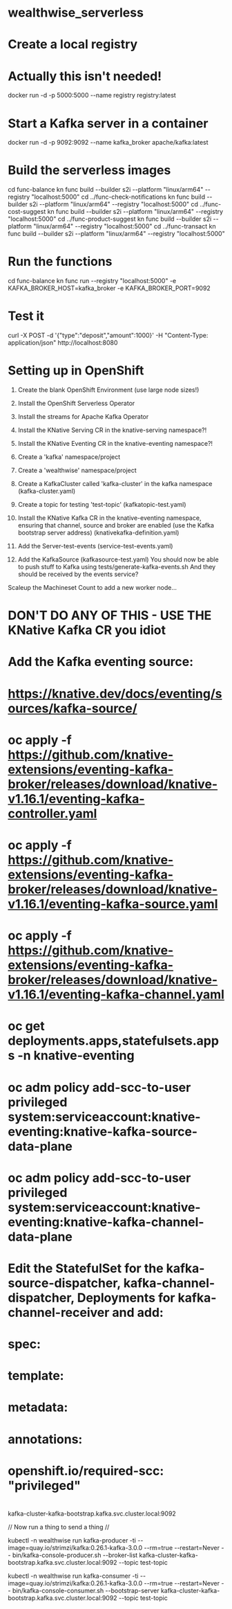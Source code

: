 # wealthwise_serverless

# Create a local registry
# Actually this isn't needed!
docker run -d -p 5000:5000 --name registry registry:latest

# Start a Kafka server in a container
docker run -d -p 9092:9092 --name kafka_broker apache/kafka:latest


# Build the serverless images
cd func-balance
kn func build --builder s2i --platform "linux/arm64" --registry "localhost:5000"
cd ../func-check-notifications
kn func build --builder s2i --platform "linux/arm64" --registry "localhost:5000"
cd ../func-cost-suggest
kn func build --builder s2i --platform "linux/arm64" --registry "localhost:5000"
cd ../func-product-suggest
kn func build --builder s2i --platform "linux/arm64" --registry "localhost:5000"
cd ../func-transact
kn func build --builder s2i --platform "linux/arm64" --registry "localhost:5000"

# Run the functions
cd func-balance
kn func run --registry "localhost:5000" -e KAFKA_BROKER_HOST=kafka_broker -e KAFKA_BROKER_PORT=9092

# Test it
curl -X POST -d '{"type":"deposit","amount":1000}' -H "Content-Type: application/json" http://localhost:8080




# Setting up in OpenShift
1) Create the blank OpenShift Environment (use large node sizes!)
2) Install the OpenShift Serverless Operator
3) Install the streams for Apache Kafka Operator
4) Install the KNative Serving CR in the knative-serving namespace?!
5) Install the KNative Eventing CR in the knative-eventing namespace?!
6) Create a 'kafka' namespace/project
7) Create a 'wealthwise' namespace/project
8) Create a KafkaCluster called 'kafka-cluster' in the kafka namespace    (kafka-cluster.yaml)
9) Create a topic for testing 'test-topic' (kafkatopic-test.yaml)
10) Install the KNative Kafka CR in the knative-eventing namespace, ensuring that channel, source and broker are enabled (use the Kafka bootstrap server address)   (knativekafka-definition.yaml)

11) Add the Server-test-events (service-test-events.yaml)
12) Add the KafkaSource (kafkasource-test.yaml)
You should now be able to push stuff to Kafka using tests/generate-kafka-events.sh
And they should be received by the events service?


Scaleup the Machineset Count to add a new worker node...
# DON'T DO ANY OF THIS - USE THE KNative Kafka CR you idiot
# 
# Add the Kafka eventing source:
# https://knative.dev/docs/eventing/sources/kafka-source/
# 
# oc apply -f https://github.com/knative-extensions/eventing-kafka-broker/releases/download/knative-v1.16.1/eventing-kafka-controller.yaml
# oc apply -f https://github.com/knative-extensions/eventing-kafka-broker/releases/download/knative-v1.16.1/eventing-kafka-source.yaml
# oc apply -f https://github.com/knative-extensions/eventing-kafka-broker/releases/download/knative-v1.16.1/eventing-kafka-channel.yaml
# oc get deployments.apps,statefulsets.apps -n knative-eventing
# 
# oc adm policy add-scc-to-user privileged system:serviceaccount:knative-eventing:knative-kafka-source-data-plane
# oc adm policy add-scc-to-user privileged system:serviceaccount:knative-eventing:knative-kafka-channel-data-plane
# 
# Edit the StatefulSet for the kafka-source-dispatcher, kafka-channel-dispatcher, Deployments for kafka-channel-receiver and add:
# spec:
#     template:
#         metadata:
#             annotations:
#                 openshift.io/required-scc: "privileged"
# 
# 

kafka-cluster-kafka-bootstrap.kafka.svc.cluster.local:9092


// Now run a thing to send a thing
// 

kubectl -n wealthwise run kafka-producer -ti --image=quay.io/strimzi/kafka:0.26.1-kafka-3.0.0 --rm=true --restart=Never -- bin/kafka-console-producer.sh --broker-list kafka-cluster-kafka-bootstrap.kafka.svc.cluster.local:9092 --topic test-topic

kubectl -n wealthwise run kafka-consumer -ti --image=quay.io/strimzi/kafka:0.26.1-kafka-3.0.0 --rm=true --restart=Never -- bin/kafka-console-consumer.sh --bootstrap-server kafka-cluster-kafka-bootstrap.kafka.svc.cluster.local:9092 --topic test-topic
